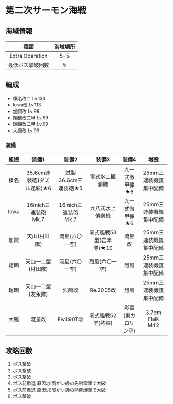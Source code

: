 # 第二次サーモン海戦

## 海域情報

| 種類 | 海域場所|
|:-:| :-:|
|Extra Operation| 5-5 |
|最低ボス撃破回数| 5 |

## 編成

- 榛名改二 Lv.133
- Iowa改 Lv.113
- 加賀改 Lv.99
- 翔鶴改二甲 Lv.99
- 瑞鶴改二甲 Lv.99
- 大鳳改 Lv.93

### 装備

| 艦娘 | 装備1                      | 装備2                | 装備3                   | 装備4              | 増設                    |
| :-:  | :---------------------:    | :----------------:   | :---------:             | :-:                | :-:                     |
| 榛名 | 35.6cm連装砲(ダズル迷彩)★6 | 試製36.6cm三連装砲★5 | 零式水上観測機          | 九一式徹甲弾★6     | 25mm三連装機銃 集中配備    |
| Iowa | 16inich三連装砲 Mk.7       | 16inich三連装砲 Mk.7 | 九八式水上偵察機        | 九一式徹甲弾★6     | 25mm三連装機銃 集中配備    |
| 加賀 | 天山(村田隊)               | 流星(六〇一空)       | 零式艦戦53型(岩本隊)★10 | 流星改             | 25mm三連装機銃    集中配備 |
| 翔鶴 | 天山一二型(村田隊)         | 流星(六〇一空)       | 烈風(六〇一空)          | 烈風               | 25mm三連装機銃 集中配備    |
| 瑞鶴 | 天山一二型(友永隊)         | 烈風改               | Re.2005改               | 烈風               | 25mm三連装機銃 集中配備    |
| 大鳳 | 流星改                     | Fw190T改             | 零式艦戦52型(熟練)      | 彩雲(東カロリン空) | 3.7cm FlaK M42             |

## 攻略回数
1. ボス撃破
1. ボス撃破
1. ボス撃破
1. ボス前撤退 原因:加賀がレ級の先制雷撃で大破
1. ボス前撤退 原因:加賀がレ級の開幕爆撃で大破
1. ボス撃破
